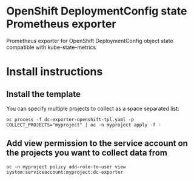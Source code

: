 # OpenShift DeploymentConfig state Prometheus exporter

Prometheus exporter for OpenShift DeploymentConfig object state compatible with kube-state-metrics

# Install instructions

## Install the template

You can specify multiple projects to collect as a space separated list:

```
oc process -f dc-exporter-openshift-tpl.yaml -p COLLECT_PROJECTS="myproject" | oc -n myproject apply -f -
```

## Add view permission to the service account on the projects you want to collect data from

```
oc -n myproject policy add-role-to-user view system:serviceaccount:myproject:dc-exporter
```

